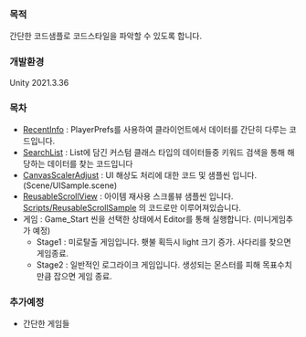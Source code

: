 ### 목적
간단한 코드샘플로 코드스타일을 파악할 수 있도록 합니다. 

### 개발환경
Unity 2021.3.36

### 목차
- [RecentInfo](https://github.com/redccoma/portfolio/blob/main/Assets/Scripts/RecentInfoSample/RecentInfo.cs) : PlayerPrefs를 사용하여 클라이언트에서 데이터를 간단히 다루는 코드입니다.
- [SearchList](https://github.com/redccoma/portfolio/blob/main/Assets/Scripts/SearchListSample/SearchList.cs) : List에 담긴 커스텀 클래스 타입의 데이터들중 키워드 검색을 통해 해당하는 데이터를 찾는 코드입니다
- [CanvasScalerAdjust](https://github.com/redccoma/portfolio/blob/main/Assets/Scripts/UISample/CanvasScalerAdjust.cs) : UI 해상도 처리에 대한 코드 및 샘플씬 입니다.(Scene/UISample.scene)
- [ReusableScrollView](https://github.com/redccoma/portfolio/blob/main/Assets/Scenes/ReusableScrollSample.unity) : 아이템 재사용 스크롤뷰 샘플씬 입니다. [Scripts/ReusableScrollSample](https://github.com/redccoma/portfolio/tree/main/Assets/Scripts/ReusableScrollSample) 의 코드로만 이루어져있습니다.
- 게임 : Game_Start 씬을 선택한 상태에서 Editor를 통해 실행합니다. (미니게임추가 예정)
    - Stage1 : 미로탈출 게임입니다. 횃불 획득시 light 크기 증가. 사다리를 찾으면 게임종료.
    - Stage2 : 일반적인 로그라이크 게임입니다. 생성되는 몬스터를 피해 목표수치만큼 잡으면 게임 종료.


### 추가예정
- 간단한 게임들
